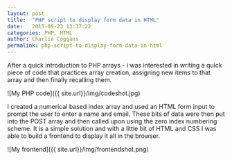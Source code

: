 ```yaml
---
layout: post
title:  "PHP script to display form data in HTML"
date:   2015-09-23 13:37:22
categories: PHP, HTML
author: Charlie Coggans
permalink: php-script-to-display-form-data-in-html
---
```

After a quick introduction to PHP arrays - i was interested in writing a quick piece of code that practices array creation, assigning new items to that array and then finally recalling them.

![My PHP code]({{ site.url}}/img/codeshot.jpg)

I created a numerical based index array and used an HTML form input to prompt the user to enter a name and email. These bits of data were then put into the POST array and then called upon using the zero index numbering scheme. It is a simple solution and with a little bit of HTML and CSS I was able to build a frontend to display it all in the browser.

![My frontend]({{ site.url}}/img/frontendshot.png)
